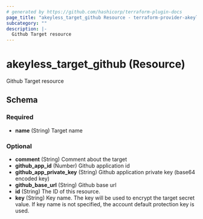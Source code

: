 ```yaml
---
# generated by https://github.com/hashicorp/terraform-plugin-docs
page_title: "akeyless_target_github Resource - terraform-provider-akeyless"
subcategory: ""
description: |-
  Github Target resource
---
```


# akeyless_target_github (Resource)

Github Target resource



<!-- schema generated by tfplugindocs -->
## Schema

### Required

- **name** (String) Target name

### Optional

- **comment** (String) Comment about the target
- **github_app_id** (Number) Github application id
- **github_app_private_key** (String) Github application private key (base64 encoded key)
- **github_base_url** (String) Github base url
- **id** (String) The ID of this resource.
- **key** (String) Key name. The key will be used to encrypt the target secret value. If key name is not specified, the account default protection key is used.


